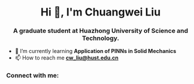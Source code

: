 <h1 align="center">Hi 👋, I'm Chuangwei Liu</h1>
<h3 align="center">A graduate student at Huazhong University of Science and Technology.</h3>

- 🌱 I’m currently learning **Application of PINNs in Solid Mechanics**
- 📫 How to reach me **cw_liu@hust.edu.cn**

<h3 align="left">Connect with me:</h3>
<p align="left">
</p>
